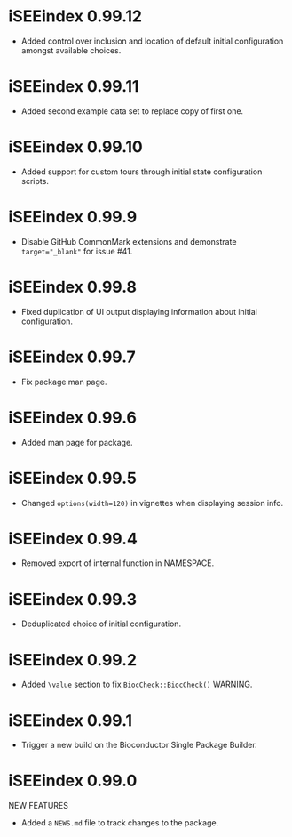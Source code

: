 # iSEEindex 0.99.12

* Added control over inclusion and location of default initial configuration amongst available choices.

# iSEEindex 0.99.11

* Added second example data set to replace copy of first one.

# iSEEindex 0.99.10

* Added support for custom tours through initial state configuration scripts.

# iSEEindex 0.99.9

* Disable GitHub CommonMark extensions and demonstrate `target="_blank"` for issue #41.

# iSEEindex 0.99.8

* Fixed duplication of UI output displaying information about initial configuration.

# iSEEindex 0.99.7

* Fix package man page.

# iSEEindex 0.99.6

* Added man page for package.

# iSEEindex 0.99.5

* Changed `options(width=120)` in vignettes when displaying session info.

# iSEEindex 0.99.4

* Removed export of internal function in NAMESPACE.

# iSEEindex 0.99.3

* Deduplicated choice of initial configuration.

# iSEEindex 0.99.2

* Added `\value` section to fix `BiocCheck::BiocCheck()` WARNING.

# iSEEindex 0.99.1

* Trigger a new build on the Bioconductor Single Package Builder.

# iSEEindex 0.99.0

NEW FEATURES

* Added a `NEWS.md` file to track changes to the package.
